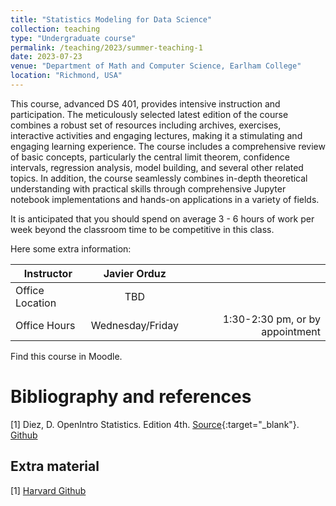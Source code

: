 ```yaml
---
title: "Statistics Modeling for Data Science"
collection: teaching
type: "Undergraduate course"
permalink: /teaching/2023/summer-teaching-1
date: 2023-07-23
venue: "Department of Math and Computer Science, Earlham College"
location: "Richmond, USA"
---
```



This course, advanced DS 401, provides intensive instruction and participation. The meticulously selected latest edition of the course combines a robust set of resources including archives, exercises, interactive activities and engaging lectures, making it a stimulating and engaging learning experience. The course includes a comprehensive review of basic concepts, particularly the central limit theorem, confidence intervals, regression analysis, model building, and several other related topics. In addition, the course seamlessly combines in-depth theoretical understanding with practical skills through comprehensive Jupyter notebook implementations and hands-on applications in a variety of fields.

It is anticipated that you should spend on average 3 - 6 hours of work per week beyond the classroom time to be competitive in this class. 
<!-- [BU website](https://tinyurl.com/yhgalmw6){:target="_blank"},  -->

Here some extra information:

| Instructor   |      Javier Orduz      |   |
|--------------------|:-----------------------:|----------------:|
| Office Location |  TBD |  |
| Office Hours |    Wednesday/Friday   |   1:30-2:30 pm, or by appointment |


Find this course in Moodle.

# Bibliography and references
[1] Diez, D. OpenIntro Statistics. Edition 4th. [Source](https://www.openintro.org/book/os/){:target="_blank"}. [Github](https://github.com/OpenIntroStat/openintro-statistics)

## Extra material
[1] [Harvard Github](https://harvard-iacs.github.io/2019-CS109A/pages/materials.html)
